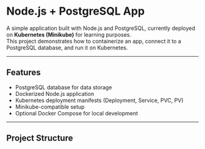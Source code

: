 # Node.js + PostgreSQL App

A simple application built with Node.js and PostgreSQL, currently deployed on **Kubernetes (Minikube)** for learning purposes.  
This project demonstrates how to containerize an app, connect it to a PostgreSQL database, and run it on Kubernetes.

---

## Features

- PostgreSQL database for data storage
- Dockerized Node.js application
- Kubernetes deployment manifests (Deployment, Service, PVC, PV)
- Minikube-compatible setup
- Optional Docker Compose for local development

---

## Project Structure

